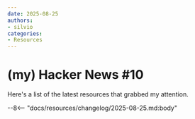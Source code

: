 ```yaml
---
date: 2025-08-25
authors:
- silvio
categories:
- Resources
---
```


# (my) Hacker News #10

Here's a list of the latest resources that grabbed my attention.

<!-- more -->

--8<-- "docs/resources/changelog/2025-08-25.md:body"
